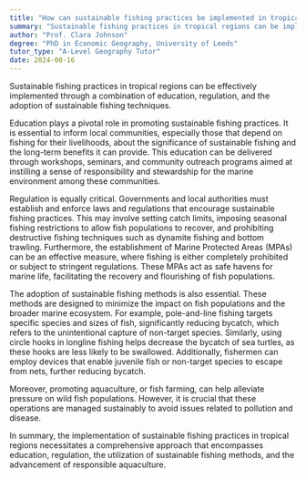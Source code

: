 ```yaml
---
title: "How can sustainable fishing practices be implemented in tropical regions?"
summary: "Sustainable fishing practices in tropical regions can be implemented through education, regulation, and the use of sustainable fishing methods."
author: "Prof. Clara Johnson"
degree: "PhD in Economic Geography, University of Leeds"
tutor_type: "A-Level Geography Tutor"
date: 2024-08-16
---
```


Sustainable fishing practices in tropical regions can be effectively implemented through a combination of education, regulation, and the adoption of sustainable fishing techniques.

Education plays a pivotal role in promoting sustainable fishing practices. It is essential to inform local communities, especially those that depend on fishing for their livelihoods, about the significance of sustainable fishing and the long-term benefits it can provide. This education can be delivered through workshops, seminars, and community outreach programs aimed at instilling a sense of responsibility and stewardship for the marine environment among these communities.

Regulation is equally critical. Governments and local authorities must establish and enforce laws and regulations that encourage sustainable fishing practices. This may involve setting catch limits, imposing seasonal fishing restrictions to allow fish populations to recover, and prohibiting destructive fishing techniques such as dynamite fishing and bottom trawling. Furthermore, the establishment of Marine Protected Areas (MPAs) can be an effective measure, where fishing is either completely prohibited or subject to stringent regulations. These MPAs act as safe havens for marine life, facilitating the recovery and flourishing of fish populations.

The adoption of sustainable fishing methods is also essential. These methods are designed to minimize the impact on fish populations and the broader marine ecosystem. For example, pole-and-line fishing targets specific species and sizes of fish, significantly reducing bycatch, which refers to the unintentional capture of non-target species. Similarly, using circle hooks in longline fishing helps decrease the bycatch of sea turtles, as these hooks are less likely to be swallowed. Additionally, fishermen can employ devices that enable juvenile fish or non-target species to escape from nets, further reducing bycatch.

Moreover, promoting aquaculture, or fish farming, can help alleviate pressure on wild fish populations. However, it is crucial that these operations are managed sustainably to avoid issues related to pollution and disease.

In summary, the implementation of sustainable fishing practices in tropical regions necessitates a comprehensive approach that encompasses education, regulation, the utilization of sustainable fishing methods, and the advancement of responsible aquaculture.
    